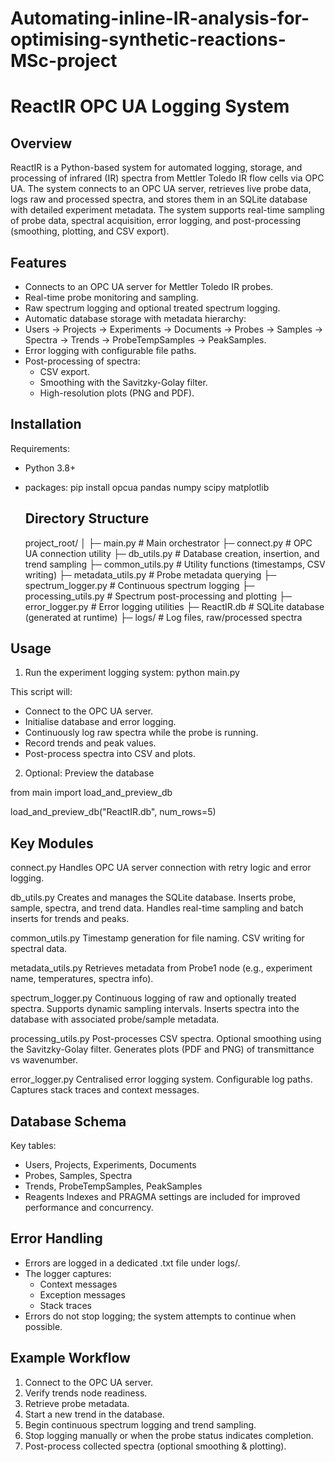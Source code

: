 # Automating-inline-IR-analysis-for-optimising-synthetic-reactions-MSc-project
# ReactIR OPC UA Logging System
## Overview

ReactIR is a Python-based system for automated logging, storage, and processing of infrared (IR) spectra from Mettler Toledo IR flow cells via OPC UA. The system connects to an OPC UA server, retrieves live probe data, logs raw and processed spectra, and stores them in an SQLite database with detailed experiment metadata.
The system supports real-time sampling of probe data, spectral acquisition, error logging, and post-processing (smoothing, plotting, and CSV export).

## Features
- Connects to an OPC UA server for Mettler Toledo IR probes.
- Real-time probe monitoring and sampling.
- Raw spectrum logging and optional treated spectrum logging.
- Automatic database storage with metadata hierarchy:
- Users → Projects → Experiments → Documents → Probes → Samples → Spectra → Trends → ProbeTempSamples → PeakSamples.
- Error logging with configurable file paths.
- Post-processing of spectra:
  - CSV export.
  - Smoothing with the Savitzky-Golay filter.
  - High-resolution plots (PNG and PDF).

## Installation

Requirements: 
- Python 3.8+
- packages:
  pip install opcua pandas numpy scipy matplotlib

  ## Directory Structure
  project_root/
│
├─ main.py                  # Main orchestrator
├─ connect.py               # OPC UA connection utility
├─ db_utils.py              # Database creation, insertion, and trend sampling
├─ common_utils.py          # Utility functions (timestamps, CSV writing)
├─ metadata_utils.py        # Probe metadata querying
├─ spectrum_logger.py       # Continuous spectrum logging
├─ processing_utils.py      # Spectrum post-processing and plotting
├─ error_logger.py          # Error logging utilities
├─ ReactIR.db               # SQLite database (generated at runtime)
├─ logs/                    # Log files, raw/processed spectra

## Usage
1. Run the experiment logging system:
  python main.py

This script will: 
- Connect to the OPC UA server.
- Initialise database and error logging.
- Continuously log raw spectra while the probe is running.
- Record trends and peak values.
- Post-process spectra into CSV and plots.

2. Optional: Preview the database

  from main import load_and_preview_db

  load_and_preview_db("ReactIR.db", num_rows=5)

## Key Modules 
connect.py
Handles OPC UA server connection with retry logic and error logging.

db_utils.py
Creates and manages the SQLite database.
Inserts probe, sample, spectra, and trend data.
Handles real-time sampling and batch inserts for trends and peaks.

common_utils.py
Timestamp generation for file naming.
CSV writing for spectral data.

metadata_utils.py
Retrieves metadata from Probe1 node (e.g., experiment name, temperatures, spectra info).

spectrum_logger.py
Continuous logging of raw and optionally treated spectra.
Supports dynamic sampling intervals.
Inserts spectra into the database with associated probe/sample metadata.

processing_utils.py
Post-processes CSV spectra.
Optional smoothing using the Savitzky-Golay filter.
Generates plots (PDF and PNG) of transmittance vs wavenumber.

error_logger.py
Centralised error logging system.
Configurable log paths.
Captures stack traces and context messages.

## Database Schema
Key tables:
- Users, Projects, Experiments, Documents
- Probes, Samples, Spectra
- Trends, ProbeTempSamples, PeakSamples
- Reagents
Indexes and PRAGMA settings are included for improved performance and concurrency.

## Error Handling
- Errors are logged in a dedicated .txt file under logs/.
- The logger captures:
  - Context messages
  - Exception messages
  - Stack traces
- Errors do not stop logging; the system attempts to continue when possible.


## Example Workflow
1. Connect to the OPC UA server.
2. Verify trends node readiness.
3. Retrieve probe metadata.
4. Start a new trend in the database.
5. Begin continuous spectrum logging and trend sampling.
6. Stop logging manually or when the probe status indicates completion.
7. Post-process collected spectra (optional smoothing & plotting).







